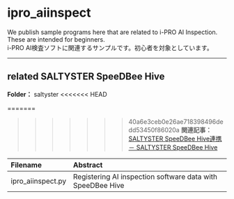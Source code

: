 # ipro_aiinspect

We publish sample programs here that are related to i-PRO AI Inspection. These are intended for beginners.  
i-PRO AI検査ソフトに関連するサンプルです。初心者を対象としています。

---

## related SALTYSTER SpeeDBee Hive

**Folder：** saltyster
<<<<<<< HEAD

=======
>>>>>>> 40a6e3ceb0e26ae718398496dedd53450f86020a
**関連記事：** [SALTYSTER SpeeDBee Hive連携 － SALTYSTER SpeeDBee Hive](https://i-pro-corp.github.io/Programing-Items/aiinspect/integrate_with_speedbeehive.html)

| Filename                                       | Abstract                                                                        |
|:-----------------------------------------------|:--------------------------------------------------------------------------------|
| ipro_aiinspect.py                              | Registering AI inspection software data with SpeeDBee Hive                      |

